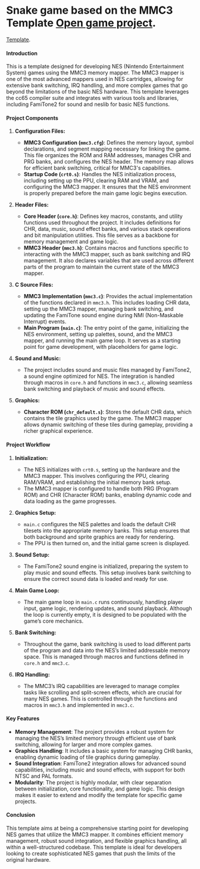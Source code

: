 Snake game based on the MMC3 Template
[Open game project](http://8bitworkshop.com/redir.html?platform=nes&githubURL=https%3A%2F%2Fgithub.com%2Fninjadynamics%2Fsnake&file=main.c).
=====

[Template](http://8bitworkshop.com/redir.html?platform=nes&githubURL=https%3A%2F%2Fgithub.com%2Fninjadynamics%2FMMC3Template&file=main.c).

#### Introduction

This is a template designed for developing NES (Nintendo Entertainment System) games using the MMC3 memory mapper. The MMC3 mapper is one of the most advanced mappers used in NES cartridges, allowing for extensive bank switching, IRQ handling, and more complex games that go beyond the limitations of the basic NES hardware. This template leverages the cc65 compiler suite and integrates with various tools and libraries, including FamiTone2 for sound and neslib for basic NES functions.

#### Project Components

1. **Configuration Files:**
   - **MMC3 Configuration (`mmc3.cfg`)**: Defines the memory layout, symbol declarations, and segment mapping necessary for linking the game. This file organizes the ROM and RAM addresses, manages CHR and PRG banks, and configures the NES header. The memory map allows for efficient bank switching, critical for MMC3's capabilities.
   - **Startup Code (`crt0.s`)**: Handles the NES initialization process, including setting up the PPU, clearing RAM and VRAM, and configuring the MMC3 mapper. It ensures that the NES environment is properly prepared before the main game logic begins execution.

2. **Header Files:**
   - **Core Header (`core.h`)**: Defines key macros, constants, and utility functions used throughout the project. It includes definitions for CHR, data, music, sound effect banks, and various stack operations and bit manipulation utilities. This file serves as a backbone for memory management and game logic.
   - **MMC3 Header (`mmc3.h`)**: Contains macros and functions specific to interacting with the MMC3 mapper, such as bank switching and IRQ management. It also declares variables that are used across different parts of the program to maintain the current state of the MMC3 mapper.

3. **C Source Files:**
   - **MMC3 Implementation (`mmc3.c`)**: Provides the actual implementation of the functions declared in `mmc3.h`. This includes loading CHR data, setting up the MMC3 mapper, managing bank switching, and updating the FamiTone sound engine during NMI (Non-Maskable Interrupt) events.
   - **Main Program (`main.c`)**: The entry point of the game, initializing the NES environment, setting up palettes, sound, and the MMC3 mapper, and running the main game loop. It serves as a starting point for game development, with placeholders for game logic.

4. **Sound and Music:**
   - The project includes sound and music files managed by FamiTone2, a sound engine optimized for NES. The integration is handled through macros in `core.h` and functions in `mmc3.c`, allowing seamless bank switching and playback of music and sound effects.

5. **Graphics:**
   - **Character ROM (`chr_default.s`)**: Stores the default CHR data, which contains the tile graphics used by the game. The MMC3 mapper allows dynamic switching of these tiles during gameplay, providing a richer graphical experience.

#### Project Workflow

1. **Initialization:**
   - The NES initializes with `crt0.s`, setting up the hardware and the MMC3 mapper. This involves configuring the PPU, clearing RAM/VRAM, and establishing the initial memory bank setup.
   - The MMC3 mapper is configured to handle both PRG (Program ROM) and CHR (Character ROM) banks, enabling dynamic code and data loading as the game progresses.

2. **Graphics Setup:**
   - `main.c` configures the NES palettes and loads the default CHR tilesets into the appropriate memory banks. This setup ensures that both background and sprite graphics are ready for rendering.
   - The PPU is then turned on, and the initial game screen is displayed.

3. **Sound Setup:**
   - The FamiTone2 sound engine is initialized, preparing the system to play music and sound effects. This setup involves bank switching to ensure the correct sound data is loaded and ready for use.

4. **Main Game Loop:**
   - The main game loop in `main.c` runs continuously, handling player input, game logic, rendering updates, and sound playback. Although the loop is currently empty, it is designed to be populated with the game’s core mechanics.

5. **Bank Switching:**
   - Throughout the game, bank switching is used to load different parts of the program and data into the NES’s limited addressable memory space. This is managed through macros and functions defined in `core.h` and `mmc3.c`.

6. **IRQ Handling:**
   - The MMC3’s IRQ capabilities are leveraged to manage complex tasks like scrolling and split-screen effects, which are crucial for many NES games. This is controlled through the functions and macros in `mmc3.h` and implemented in `mmc3.c`.

#### Key Features

- **Memory Management**: The project provides a robust system for managing the NES’s limited memory through efficient use of bank switching, allowing for larger and more complex games.
- **Graphics Handling**: It includes a basic system for managing CHR banks, enabling dynamic loading of tile graphics during gameplay.
- **Sound Integration**: FamiTone2 integration allows for advanced sound capabilities, including music and sound effects, with support for both NTSC and PAL formats.
- **Modularity**: The project is highly modular, with clear separation between initialization, core functionality, and game logic. This design makes it easier to extend and modify the template for specific game projects.

#### Conclusion

This template aims at being a comprehensive starting point for developing NES games that utilize the MMC3 mapper. It combines efficient memory management, robust sound integration, and flexible graphics handling, all within a well-structured codebase. This template is ideal for developers looking to create sophisticated NES games that push the limits of the original hardware.
